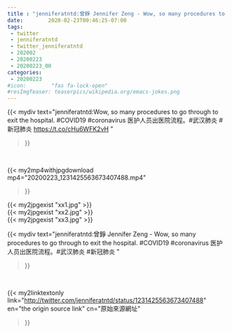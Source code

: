 ```yaml
---
title : "jenniferatntd:曾錚 Jennifer Zeng - Wow, so many procedures to go through to exit the hospital. #COVID19 #coronavirus  医护人员出医院流程。#武汉肺炎 #新冠肺炎 "
date:        2020-02-23T00:46:25-07:00
tags:
 - twitter
 - jenniferatntd
 - twitter_jenniferatntd
 - 202002
 - 20200223
 - 20200223_00
categories:
 - 20200223
#icon:        "fas fa-lock-open"
#resImgTeaser: teaserpics/wikipedia.org/emacs-jokes.png
---
```


{{< mydiv text="jenniferatntd:Wow, so many procedures to go through to exit the hospital. #COVID19 #coronavirus  医护人员出医院流程。#武汉肺炎 #新冠肺炎 https://t.co/cHu6WFK2vH "
>}}
<br>


{{< my2mp4withjpgdownload mp4="20200223_1231425563673407488.mp4"
>}}

{{< my2jpgexist "xx1.jpg" >}}<br>
{{< my2jpgexist "xx2.jpg" >}}<br>
{{< my2jpgexist "xx3.jpg" >}}<br>



{{< mydiv text="jenniferatntd:曾錚 Jennifer Zeng - Wow, so many procedures to go through to exit the hospital. #COVID19 #coronavirus  医护人员出医院流程。#武汉肺炎 #新冠肺炎 "
>}}
<br>

{{< my2linktextonly link="http://twitter.com/jenniferatntd/status/1231425563673407488"
en="the origin source link" cn="原始來源網址"
>}}


<br>

